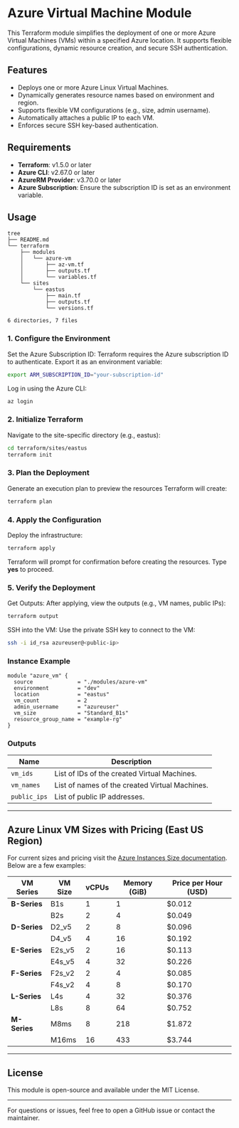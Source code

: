 
# Azure Virtual Machine Module

This Terraform module simplifies the deployment of one or more Azure Virtual Machines (VMs) within a specified Azure location. It supports flexible configurations, dynamic resource creation, and secure SSH authentication.

## Features

- Deploys one or more Azure Linux Virtual Machines.
- Dynamically generates resource names based on environment and region.
- Supports flexible VM configurations (e.g., size, admin username).
- Automatically attaches a public IP to each VM.
- Enforces secure SSH key-based authentication.

## Requirements

- **Terraform**: v1.5.0 or later
- **Azure CLI**: v2.67.0 or later
- **AzureRM Provider**: v3.70.0 or later
- **Azure Subscription**: Ensure the subscription ID is set as an environment variable.

## Usage

```
tree
├── README.md
└── terraform
    ├── modules
    │   └── azure-vm
    │       ├── az-vm.tf
    │       ├── outputs.tf
    │       └── variables.tf
    └── sites
        └── eastus
            ├── main.tf
            ├── outputs.tf
            └── versions.tf

6 directories, 7 files
```

### 1. Configure the Environment
Set the Azure Subscription ID: Terraform requires the Azure subscription ID to authenticate. Export it as an environment variable:

```bash
export ARM_SUBSCRIPTION_ID="your-subscription-id"
```
Log in using the Azure CLI:
   ```bash
   az login
   ```

### 2. Initialize Terraform
Navigate to the site-specific directory (e.g., eastus):

```bash
cd terraform/sites/eastus
terraform init
```

### 3. Plan the Deployment
Generate an execution plan to preview the resources Terraform will create:

```bash
terraform plan
```

### 4. Apply the Configuration
Deploy the infrastructure:

```bash
terraform apply
```

Terraform will prompt for confirmation before creating the resources. Type **yes** to proceed.

### 5. Verify the Deployment
Get Outputs: After applying, view the outputs (e.g., VM names, public IPs):

```bash
terraform output
```
SSH into the VM: Use the private SSH key to connect to the VM:

```bash
ssh -i id_rsa azureuser@<public-ip>
```


### Instance Example

```
module "azure_vm" {
  source              = "./modules/azure-vm"
  environment         = "dev"
  location            = "eastus"
  vm_count            = 2
  admin_username      = "azureuser"
  vm_size             = "Standard_B1s"
  resource_group_name = "example-rg"
}
```

### Outputs

| Name          | Description                                   |
|---------------|-----------------------------------------------|
| `vm_ids`      | List of IDs of the created Virtual Machines. |
| `vm_names`    | List of names of the created Virtual Machines.|
| `public_ips`  | List of public IP addresses.    |

---

## Azure Linux VM Sizes with Pricing (East US Region)

For current sizes and pricing visit the [Azure Instances Size documentation](https://learn.microsoft.com/en-us/azure/virtual-machines/sizes/overview). Below are a few examples: 

| **VM Series**   | **VM Size**       | **vCPUs** | **Memory (GiB)** | **Price per Hour (USD)** |
|------------------|-------------------|-----------|------------------|--------------------------|
| **B-Series**     | B1s               | 1         | 1                | $0.012                   |
|                  | B2s               | 2         | 4                | $0.049                   |
| **D-Series**     | D2_v5             | 2         | 8                | $0.096                   |
|                  | D4_v5             | 4         | 16               | $0.192                   |
| **E-Series**     | E2s_v5            | 2         | 16               | $0.113                   |
|                  | E4s_v5            | 4         | 32               | $0.226                   |
| **F-Series**     | F2s_v2            | 2         | 4                | $0.085                   |
|                  | F4s_v2            | 4         | 8                | $0.170                   |
| **L-Series**     | L4s               | 4         | 32               | $0.376                   |
|                  | L8s               | 8         | 64               | $0.752                   |
| **M-Series**     | M8ms              | 8         | 218              | $1.872                   |
|                  | M16ms             | 16        | 433              | $3.744                   |
---

## License

This module is open-source and available under the MIT License.

---

For questions or issues, feel free to open a GitHub issue or contact the maintainer.